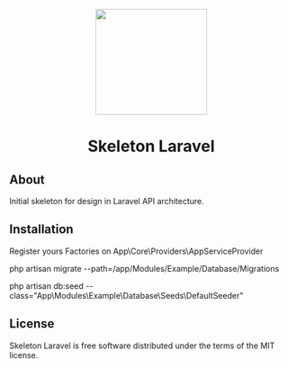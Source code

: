 <p align="center"><img height="188" width="198" src="https://botman.io/img/botman.png"></p>
<h1 align="center">Skeleton Laravel</h1>

## About

Initial skeleton for design in Laravel API architecture.

## Installation

Register yours Factories on App\Core\Providers\AppServiceProvider

php artisan migrate --path=/app/Modules/Example/Database/Migrations 

php artisan db:seed --class="App\Modules\Example\Database\Seeds\DefaultSeeder"

## License

Skeleton Laravel is free software distributed under the terms of the MIT license.

